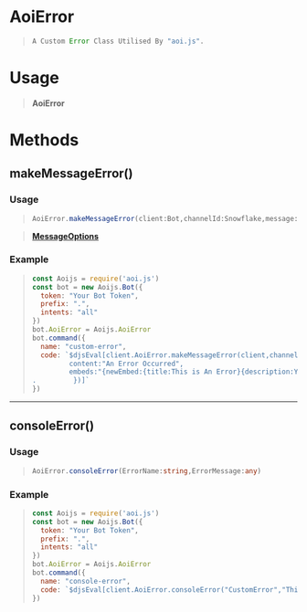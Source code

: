 # AoiError 
>```js
> A Custom Error Class Utilised By "aoi.js".
>```
# Usage 
>**AoiError**
# Methods 
## makeMessageError()
### Usage 
>```ts
>AoiError.makeMessageError(client:Bot,channelId:Snowflake,message:MessageOptions)
>```

>**[MessageOptions](../options/messageOptions.md)**
### Example 
>```js
> const Aoijs = require('aoi.js')
> const bot = new Aoijs.Bot({
>   token: "Your Bot Token",
>   prefix: ".",
>   intents: "all"
>})
> bot.AoiError = Aoijs.AoiError 
> bot.command({
>   name: "custom-error",
>   code: `$djsEval[client.AoiError.makeMessageError(client,channel.id,{
>          content:"An Error Occurred",
>          embeds:"{newEmbed:{title:This is An Error}{description:Yup This Is An Error}}"
>.         })]`
>})
>```
---
## consoleError()
### Usage 
>```ts
>AoiError.consoleError(ErrorName:string,ErrorMessage:any)
### Example 
>```js
> const Aoijs = require('aoi.js')
> const bot = new Aoijs.Bot({
>   token: "Your Bot Token",
>   prefix: ".",
>   intents: "all"
>})
> bot.AoiError = Aoijs.AoiError 
> bot.command({
>   name: "console-error",
>   code: `$djsEval[client.AoiError.consoleError("CustomError","This Is A Custom Error")]`
>})
>```
